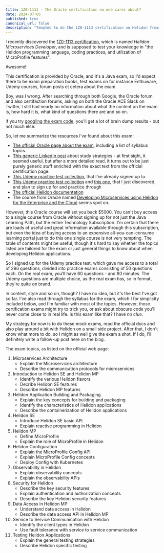 ```yaml
---
title: 1Z0-1113 - The Oracle certification no one cares about?
date: 2024-07-06
published: true
canonical_url: false
description: "Tempted to do the 1Z0-1113 certification on Helidon from Oracle? The toughest part might be to find information."
---
```


I recently discovered the <a href="https://education.oracle.com/helidon-microservices-developer/pexam_1Z0-1113">1Z0-1113 certification</a>, which is named _Helidon Microservices Developer_, and is supposed to test your knowledge in "the Helidon programming language, coding practices, and utilization of MicroProfile features".

Awesome!

This certification is provided by Oracle, and it's a Java exam, so I'd expect there to be exam preparation books, test exams on for instance Enthuware, Udemy courses, forum posts et cetera about the exam.

Boy, was I wrong. After searching through both Google, the Oracle forum and also certifaction forums, asking on both the Oracle ACE Slack on Twitter, I still had nearly no information about what the content on the exam is, how hard it is, what kind of questions there are and so on.  

If you try <a href="https://www.google.com/search?q=1z0-1113">googling the exam code</a>, you'll get a lot of brain dump results - but not much else.

So, let me summarize the resources I've found about this exam:
* <a href="https://education.oracle.com/helidon-microservices-developer/pexam_1Z0-1113">The official Oracle page about the exam</a>, including a list of syllabus topics.
* <a href="https://www.linkedin.com/pulse/preparing-1z0-1113-exam-key-topics-study-strategies-keturah-carol-kusff/">This generic LinkedIn post</a> about study strategies - at first sight, it seemed useful, but after a more detailed read, it turns out to be just purely generic stuff enriched with the exact text from the official certification page.
* <a href="https://www.udemy.com/course/1z0-1113-helidon-microservices-developer-practice-tests">This Udemy practice test collection</a>, that I've already signed up to
* <a href="https://www.udemy.com/course/1z0-1113-helidon-microservices-developer-practice-test/">This Udemy practice test collection</a> and <a href="https://www.udemy.com/course/1z0-1113-helidon-microservices-developer/">this one</a>, that I just discovered, and plan to sign up for and practice through
* <a href="https://helidon.io/docs/v4/se/guides/">The official Helidon documentation</a>
* The course from Oracle named <a href="https://mylearn.oracle.com/ou/course/developing-microservices-using-helidon-for-the-enterprise-and-the-cloud/114850">Developing Microservices using Helidon for the Enterprise and the Cloud</a> seems spot on. 

However, this Oracle course will set you back $5000. You can't buy access to a single course from Oracle without signing up for not just the Java Learning Path, but the entire Technology Subscription. I'm certain that there are loads of useful and great information available through this subscription, but even the idea of buying access to an expensive all-you-can-consume learning portal just to do this one single course is not very tempting. The table of contents might be useful, though it's hard to say whether the topics listed are tailored for the exam or just general things to know about when developing Helidon applications.

So I signed up for the Udemy practice test, which gave me access to a total of 296 questions, divided into practice exams consisting of 50 questions each. On the real exam, you'll have 60 questions - and 90 minutes. The Udemy questions are multiple choice, as the real exam has, so in format, they're quite on brand.

In content, style and so on, though? I have no idea, but it's the best I've got so far. I've also read through the syllabus for the exam, which I for simplicity included below, and I'm familiar with most of the topics. However, those certification exams might try to trick you, or ask about obscure code you'll never come close to in real life. Is this exam like that? I have _no clue_.

My strategy for now is to do these mock exams, read the official docs and also play around a bit with Helidon on a small side project. After that, I don't know what more to do, so I might as well give the exam a shot. If I do, I'll definitely write a follow-up post here on the blog.

The exam topics, as listed on the official web page:
1. Microservices Architecture 
    - Explain the Microservices architecture 
    - Describe the communication protocols for microservices
1. Introduction to Helidon SE and Helidon MP
   - Identify the various Helidon flavors 
   - Decribe Helidon SE features
   - Describe Helidon MP features
1. Helidon Application Building and Packaging
   - Explain the key concepts for building and packaging 
   - Identify the characteristics of Helidon applications 
   - Describe the containerization of Helidon applications
1. Helidon SE 
    - Introduce Helidon SE basic API 
    - Explain reactive programming in Helidon
1. Helidon MP
    - Define MicroProfile 
    - Explain the role of MicroProfile in Helidon 
1. Helidon Configuration
    - Explain the MicroProfile Config API
    - Explain MicroProfile Config concepts
    - Deploy Config with Kubernetes
1. Observability in Helidon 
     - Explain observability concepts 
     - Explain the observability APIs
1. Security for Helidon
    - Describe the key security features 
    - Explain authentication and authorization concepts 
    - Describe the key Helidon security features
1. Data Access in Helidon MP 
    - Understand data access in Helidon 
    - Describe the data access API in Helidon MP
1. Service to Service Communication with Helidon
    - Identify the client types in Helidon 
    - Use fault tolerance with service to service communication
1. Testing Helidon Applications
    - Explain the general testing strategies 
    - Describe Helidon specific testing